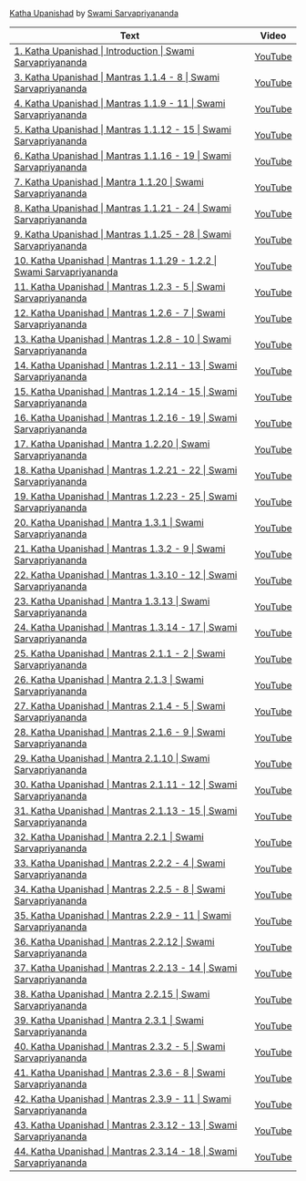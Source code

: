 
  [Katha Upanishad](https://en.wikipedia.org/wiki/Katha_Upanishad) by [Swami Sarvapriyananda](https://en.wikipedia.org/wiki/Swami_Sarvapriyananda) 

<!--table_content-->

<!--table_content--><!--table_content--><table style="width:100%" id="j_table"><thead><tr><th>Text</th><th>Video</th></tr></thead><tr><td><a href="./Video-1 " target="_black"> 1. Katha Upanishad | Introduction | Swami Sarvapriyananda</a></td><td><a href="https://www.youtube.com/watch?v=T9LqW5m0K4U " target="_black"> YouTube</a></td></tr><tr><td><a href="./Video-3 " target="_black"> 3. Katha Upanishad | Mantras 1.1.4 - 8 | Swami Sarvapriyananda</a></td><td><a href="https://www.youtube.com/watch?v=JFqfXk67D_0 " target="_black"> YouTube</a></td></tr><tr><td><a href="./Video-4 " target="_black"> 4. Katha Upanishad | Mantras 1.1.9 - 11 | Swami Sarvapriyananda</a></td><td><a href="https://www.youtube.com/watch?v=4IO1SO43nfg " target="_black"> YouTube</a></td></tr><tr><td><a href="./Video-5 " target="_black"> 5. Katha Upanishad | Mantras 1.1.12 - 15 | Swami Sarvapriyananda</a></td><td><a href="https://www.youtube.com/watch?v=1Of2oh_V1uc " target="_black"> YouTube</a></td></tr><tr><td><a href="./Video-6 " target="_black"> 6. Katha Upanishad | Mantras 1.1.16 - 19 | Swami Sarvapriyananda</a></td><td><a href="https://www.youtube.com/watch?v=7rOdP6Y_WXo " target="_black"> YouTube</a></td></tr><tr><td><a href="./Video-7 " target="_black"> 7. Katha Upanishad | Mantra 1.1.20 | Swami Sarvapriyananda</a></td><td><a href="https://www.youtube.com/watch?v=Ns7h-YLQ3wk " target="_black"> YouTube</a></td></tr><tr><td><a href="./Video-8 " target="_black"> 8. Katha Upanishad | Mantras 1.1.21 - 24 | Swami Sarvapriyananda</a></td><td><a href="https://www.youtube.com/watch?v=rz-b9rjSgV0 " target="_black"> YouTube</a></td></tr><tr><td><a href="./Video-9 " target="_black"> 9. Katha Upanishad | Mantras 1.1.25 - 28 | Swami Sarvapriyananda</a></td><td><a href="https://www.youtube.com/watch?v=VJ2g3HSYK6E " target="_black"> YouTube</a></td></tr><tr><td><a href="./Video-10 " target="_black"> 10. Katha Upanishad | Mantras 1.1.29 - 1.2.2 | Swami Sarvapriyananda</a></td><td><a href="https://www.youtube.com/watch?v=a6AF3i3mUUY " target="_black"> YouTube</a></td></tr><tr><td><a href="./Video-11 " target="_black"> 11. Katha Upanishad | Mantras 1.2.3 - 5 | Swami Sarvapriyananda</a></td><td><a href="https://www.youtube.com/watch?v=b_GLlrRi4y4 " target="_black"> YouTube</a></td></tr><tr><td><a href="./Video-12 " target="_black"> 12. Katha Upanishad | Mantras 1.2.6 - 7 | Swami Sarvapriyananda</a></td><td><a href="https://www.youtube.com/watch?v=lxP7Sdxkm8M " target="_black"> YouTube</a></td></tr><tr><td><a href="./Video-13 " target="_black"> 13. Katha Upanishad | Mantras 1.2.8 - 10 | Swami Sarvapriyananda</a></td><td><a href="https://www.youtube.com/watch?v=EmHNM-kdtSE " target="_black"> YouTube</a></td></tr><tr><td><a href="./Video-14 " target="_black"> 14. Katha Upanishad | Mantras 1.2.11 - 13 | Swami Sarvapriyananda</a></td><td><a href="https://www.youtube.com/watch?v=ZoNSg5-EZ0o " target="_black"> YouTube</a></td></tr><tr><td><a href="./Video-15 " target="_black"> 15. Katha Upanishad | Mantras 1.2.14 - 15 | Swami Sarvapriyananda</a></td><td><a href="https://www.youtube.com/watch?v=OKeFEGeZvFU " target="_black"> YouTube</a></td></tr><tr><td><a href="./Video-16 " target="_black"> 16. Katha Upanishad | Mantras 1.2.16 - 19 | Swami Sarvapriyananda</a></td><td><a href="https://www.youtube.com/watch?v=ScQlJIAJnFQ " target="_black"> YouTube</a></td></tr><tr><td><a href="./Video-17 " target="_black"> 17. Katha Upanishad | Mantra 1.2.20 | Swami Sarvapriyananda</a></td><td><a href="https://www.youtube.com/watch?v=DHH8K5kzmLM " target="_black"> YouTube</a></td></tr><tr><td><a href="./Video-18 " target="_black"> 18. Katha Upanishad | Mantras 1.2.21 - 22 | Swami Sarvapriyananda</a></td><td><a href="https://www.youtube.com/watch?v=UamLcnY7Vkg " target="_black"> YouTube</a></td></tr><tr><td><a href="./Video-19 " target="_black"> 19. Katha Upanishad | Mantras 1.2.23 - 25 | Swami Sarvapriyananda</a></td><td><a href="https://www.youtube.com/watch?v=Nzp1OSonylQ " target="_black"> YouTube</a></td></tr><tr><td><a href="./Video-20 " target="_black"> 20. Katha Upanishad | Mantra 1.3.1 | Swami Sarvapriyananda</a></td><td><a href="https://www.youtube.com/watch?v=FaxMHzGoYBA " target="_black"> YouTube</a></td></tr><tr><td><a href="./Video-21 " target="_black"> 21. Katha Upanishad | Mantras 1.3.2 - 9 | Swami Sarvapriyananda</a></td><td><a href="https://www.youtube.com/watch?v=MaIjltvzKZA " target="_black"> YouTube</a></td></tr><tr><td><a href="./Video-22 " target="_black"> 22. Katha Upanishad | Mantras 1.3.10 - 12 | Swami Sarvapriyananda</a></td><td><a href="https://www.youtube.com/watch?v=et3rpgF7RRY " target="_black"> YouTube</a></td></tr><tr><td><a href="./Video-23 " target="_black"> 23. Katha Upanishad | Mantra 1.3.13 | Swami Sarvapriyananda</a></td><td><a href="https://www.youtube.com/watch?v=5iV2kikzo8Q " target="_black"> YouTube</a></td></tr><tr><td><a href="./Video-24 " target="_black"> 24. Katha Upanishad | Mantras 1.3.14 - 17 | Swami Sarvapriyananda</a></td><td><a href="https://www.youtube.com/watch?v=aJZn4GNEw8g " target="_black"> YouTube</a></td></tr><tr><td><a href="./Video-25 " target="_black"> 25. Katha Upanishad | Mantras 2.1.1 - 2 | Swami Sarvapriyananda</a></td><td><a href="https://www.youtube.com/watch?v=ofBUalNIjCc " target="_black"> YouTube</a></td></tr><tr><td><a href="./Video-26 " target="_black"> 26. Katha Upanishad | Mantra 2.1.3 | Swami Sarvapriyananda</a></td><td><a href="https://www.youtube.com/watch?v=uVgATUq4eNQ " target="_black"> YouTube</a></td></tr><tr><td><a href="./Video-27 " target="_black"> 27. Katha Upanishad | Mantras 2.1.4 - 5 | Swami Sarvapriyananda</a></td><td><a href="https://www.youtube.com/watch?v=hUu70jpYvxk " target="_black"> YouTube</a></td></tr><tr><td><a href="./Video-28 " target="_black"> 28. Katha Upanishad | Mantras 2.1.6 - 9 | Swami Sarvapriyananda</a></td><td><a href="https://www.youtube.com/watch?v=BE2_W30DnXA " target="_black"> YouTube</a></td></tr><tr><td><a href="./Video-29 " target="_black"> 29. Katha Upanishad | Mantra 2.1.10 | Swami Sarvapriyananda</a></td><td><a href="https://www.youtube.com/watch?v=CgK2ETuzGRM " target="_black"> YouTube</a></td></tr><tr><td><a href="./Video-30 " target="_black"> 30. Katha Upanishad | Mantras 2.1.11 - 12 | Swami Sarvapriyananda</a></td><td><a href="https://www.youtube.com/watch?v=lAtBgu5s6Lw " target="_black"> YouTube</a></td></tr><tr><td><a href="./Video-31 " target="_black"> 31. Katha Upanishad | Mantras 2.1.13 - 15 | Swami Sarvapriyananda</a></td><td><a href="https://www.youtube.com/watch?v=oZYeD4JWPyQ " target="_black"> YouTube</a></td></tr><tr><td><a href="./Video-32 " target="_black"> 32. Katha Upanishad | Mantra 2.2.1 | Swami Sarvapriyananda</a></td><td><a href="https://www.youtube.com/watch?v=41Qd77ibOiY " target="_black"> YouTube</a></td></tr><tr><td><a href="./Video-33 " target="_black"> 33. Katha Upanishad | Mantras 2.2.2 - 4 | Swami Sarvapriyananda</a></td><td><a href="https://www.youtube.com/watch?v=s9AvRUeksQE " target="_black"> YouTube</a></td></tr><tr><td><a href="./Video-34 " target="_black"> 34. Katha Upanishad | Mantras 2.2.5 - 8 | Swami Sarvapriyananda</a></td><td><a href="https://www.youtube.com/watch?v=assqrLbOFLg " target="_black"> YouTube</a></td></tr><tr><td><a href="./Video-35 " target="_black"> 35. Katha Upanishad | Mantras 2.2.9 - 11 | Swami Sarvapriyananda</a></td><td><a href="https://www.youtube.com/watch?v=fpkbjMXPlgY " target="_black"> YouTube</a></td></tr><tr><td><a href="./Video-36 " target="_black"> 36. Katha Upanishad | Mantras 2.2.12 | Swami Sarvapriyananda</a></td><td><a href="https://www.youtube.com/watch?v=j9W-9nKBrU0 " target="_black"> YouTube</a></td></tr><tr><td><a href="./Video-37 " target="_black"> 37. Katha Upanishad | Mantras 2.2.13 - 14 | Swami Sarvapriyananda</a></td><td><a href="https://www.youtube.com/watch?v=zPFurtWQAoQ " target="_black"> YouTube</a></td></tr><tr><td><a href="./Video-38 " target="_black"> 38. Katha Upanishad | Mantra 2.2.15 | Swami Sarvapriyananda</a></td><td><a href="https://www.youtube.com/watch?v=DQTY1f1nlos " target="_black"> YouTube</a></td></tr><tr><td><a href="./Video-39 " target="_black"> 39. Katha Upanishad | Mantra 2.3.1 | Swami Sarvapriyananda</a></td><td><a href="https://www.youtube.com/watch?v=-nVuiTjIzqs " target="_black"> YouTube</a></td></tr><tr><td><a href="./Video-40 " target="_black"> 40. Katha Upanishad | Mantras 2.3.2 - 5 | Swami Sarvapriyananda</a></td><td><a href="https://www.youtube.com/watch?v=qGh1FP3D7T0 " target="_black"> YouTube</a></td></tr><tr><td><a href="./Video-41 " target="_black"> 41. Katha Upanishad | Mantras 2.3.6 - 8 | Swami Sarvapriyananda</a></td><td><a href="https://www.youtube.com/watch?v=AXyst4aEFZg " target="_black"> YouTube</a></td></tr><tr><td><a href="./Video-42 " target="_black"> 42. Katha Upanishad | Mantras 2.3.9 - 11 | Swami Sarvapriyananda</a></td><td><a href="https://www.youtube.com/watch?v=Vgc11jluxbQ " target="_black"> YouTube</a></td></tr><tr><td><a href="./Video-43 " target="_black"> 43. Katha Upanishad | Mantras 2.3.12 - 13 | Swami Sarvapriyananda</a></td><td><a href="https://www.youtube.com/watch?v=90mF7gUm0Vc " target="_black"> YouTube</a></td></tr><tr><td><a href="./Video-44 " target="_black"> 44. Katha Upanishad | Mantras 2.3.14 - 18 | Swami Sarvapriyananda</a></td><td><a href="https://www.youtube.com/watch?v=mfCK9OWq474 " target="_black"> YouTube</a></td></tr></table>